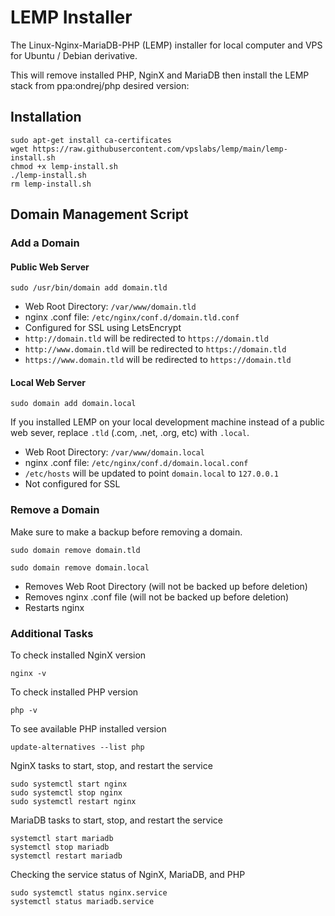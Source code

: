 # LEMP Installer
The Linux-Nginx-MariaDB-PHP (LEMP) installer for local computer and VPS for Ubuntu / Debian derivative.

This will remove installed PHP, NginX and MariaDB then install the LEMP stack from ppa:ondrej/php desired version:

## Installation

```
sudo apt-get install ca-certificates
wget https://raw.githubusercontent.com/vpslabs/lemp/main/lemp-install.sh
chmod +x lemp-install.sh
./lemp-install.sh
rm lemp-install.sh
```
## Domain Management Script

### Add a Domain

#### Public Web Server

```
sudo /usr/bin/domain add domain.tld
```

- Web Root Directory: `/var/www/domain.tld`
- nginx .conf file: `/etc/nginx/conf.d/domain.tld.conf`
- Configured for SSL using LetsEncrypt
- `http://domain.tld` will be redirected to `https://domain.tld`
- `http://www.domain.tld` will be redirected to `https://domain.tld`
- `https://www.domain.tld` will be redirected to `https://domain.tld`

#### Local Web Server

```
sudo domain add domain.local
```

If you installed LEMP on your local development machine instead of a public web sever, replace `.tld` (.com, .net, .org, etc) with `.local`. 

- Web Root Directory: `/var/www/domain.local`
- nginx .conf file: `/etc/nginx/conf.d/domain.local.conf`
- `/etc/hosts` will be updated to point `domain.local` to `127.0.0.1`
- Not configured for SSL

### Remove a Domain

Make sure to make a backup before removing a domain.

```
sudo domain remove domain.tld
```
```
sudo domain remove domain.local
```

- Removes Web Root Directory (will not be backed up before deletion)
- Removes nginx .conf file (will not be backed up before deletion)
- Restarts nginx

### Additional Tasks

To check installed NginX version
```
nginx -v
```

To check installed PHP version
```
php -v
```

To see available PHP installed version
```
update-alternatives --list php
```

NginX tasks to start, stop, and restart the service
```
sudo systemctl start nginx 
sudo systemctl stop nginx 
sudo systemctl restart nginx
```

MariaDB tasks to  start, stop, and restart the service
```
systemctl start mariadb
systemctl stop mariadb
systemctl restart mariadb
```

Checking the service status of NginX, MariaDB, and PHP
```
sudo systemctl status nginx.service
systemctl status mariadb.service
```
